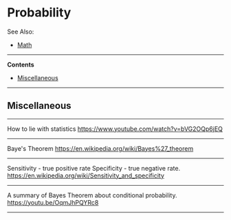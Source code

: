 # Probability

See Also:

- [Math](Math.md)

---

**Contents**

- [Miscellaneous](Probability.md#miscellaneous)

---

## Miscellaneous

---

How to lie with statistics
https://www.youtube.com/watch?v=bVG2OQp6jEQ

---

Baye's Theorem
https://en.wikipedia.org/wiki/Bayes%27_theorem

---

Sensitivity - true positive rate
Specificity - true negative rate.
https://en.wikipedia.org/wiki/Sensitivity_and_specificity

---

A summary of Bayes Theorem about conditional probability.
https://youtu.be/OqmJhPQYRc8

---